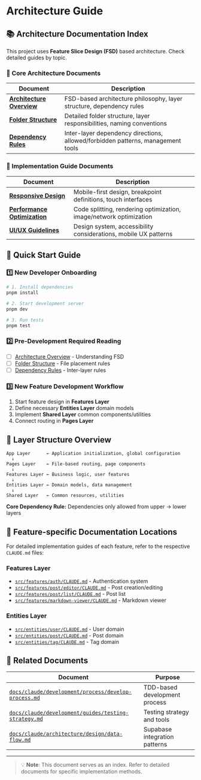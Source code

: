 # Architecture Guide

## 📚 Architecture Documentation Index

This project uses **Feature Slice Design (FSD)** based architecture. Check detailed guides by topic.

### 📖 Core Architecture Documents

| Document | Description |
|----------|-------------|
| **[Architecture Overview](../overview.md)** | FSD-based architecture philosophy, layer structure, dependency rules |
| **[Folder Structure](../folder-structure.md)** | Detailed folder structure, layer responsibilities, naming conventions |
| **[Dependency Rules](../dependency-rules.md)** | Inter-layer dependency directions, allowed/forbidden patterns, management tools |

### 🎨 Implementation Guide Documents

| Document | Description |
|----------|-------------|
| **[Responsive Design](../responsive-design.md)** | Mobile-first design, breakpoint definitions, touch interfaces |
| **[Performance Optimization](../performance.md)** | Code splitting, rendering optimization, image/network optimization |
| **[UI/UX Guidelines](../ui-ux-guidelines.md)** | Design system, accessibility considerations, mobile UX patterns |

## 🚀 Quick Start Guide

### 1️⃣ New Developer Onboarding
```bash
# 1. Install dependencies
pnpm install

# 2. Start development server
pnpm dev

# 3. Run tests
pnpm test
```

### 2️⃣ Pre-Development Required Reading
- [ ] [Architecture Overview](../overview.md) - Understanding FSD
- [ ] [Folder Structure](../folder-structure.md) - File placement rules
- [ ] [Dependency Rules](../dependency-rules.md) - Inter-layer rules

### 3️⃣ New Feature Development Workflow
1. Start feature design in **Features Layer**
2. Define necessary **Entities Layer** domain models
3. Implement **Shared Layer** common components/utilities
4. Connect routing in **Pages Layer**

## 🎯 Layer Structure Overview

```
App Layer      ← Application initialization, global configuration
  ↓
Pages Layer    ← File-based routing, page components
  ↓
Features Layer ← Business logic, user features
  ↓
Entities Layer ← Domain models, data management
  ↓
Shared Layer   ← Common resources, utilities
```

**Core Dependency Rule:** Dependencies only allowed from upper → lower layers

## 📁 Feature-specific Documentation Locations

For detailed implementation guides of each feature, refer to the respective `CLAUDE.md` files:

### Features Layer
- [`src/features/auth/CLAUDE.md`](../../../src/features/auth/CLAUDE.md) - Authentication system
- [`src/features/post/editor/CLAUDE.md`](../../../src/features/post/editor/CLAUDE.md) - Post creation/editing
- [`src/features/post/list/CLAUDE.md`](../../../src/features/post/list/CLAUDE.md) - Post list
- [`src/features/markdown-viewer/CLAUDE.md`](../../../src/features/markdown-viewer/CLAUDE.md) - Markdown viewer

### Entities Layer
- [`src/entities/user/CLAUDE.md`](../../../src/entities/user/CLAUDE.md) - User domain
- [`src/entities/post/CLAUDE.md`](../../../src/entities/post/CLAUDE.md) - Post domain
- [`src/entities/tag/CLAUDE.md`](../../../src/entities/tag/CLAUDE.md) - Tag domain

## 🔗 Related Documents

| Document | Purpose |
|----------|---------|
| [`docs/claude/development/process/develop-process.md`](../../development/process/develop-process.md) | TDD-based development process |
| [`docs/claude/development/guides/testing-strategy.md`](../../development/guides/testing-strategy.md) | Testing strategy and tools |
| [`docs/claude/architecture/design/data-flow.md`](./data-flow.md) | Supabase integration patterns |

---

> 💡 **Note**: This document serves as an index. Refer to detailed documents for specific implementation methods.